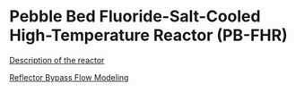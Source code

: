 # Pebble Bed Fluoride-Salt-Cooled High-Temperature Reactor (PB-FHR)

[Description of the reactor](pbfhr/reactor_description.md)

[Reflector Bypass Flow Modeling](pbfhr/reflector.md)
